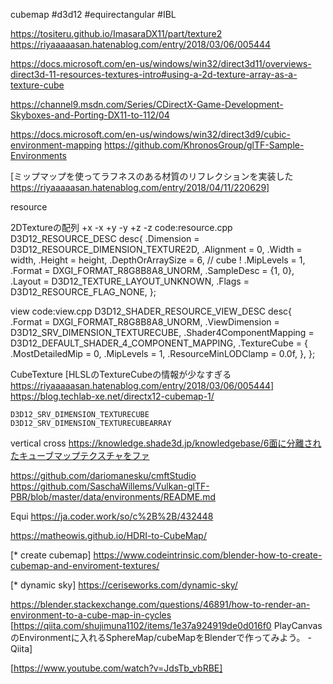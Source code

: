 cubemap
#d3d12 #equirectangular #IBL

https://tositeru.github.io/ImasaraDX11/part/texture2
https://riyaaaaasan.hatenablog.com/entry/2018/03/06/005444


https://docs.microsoft.com/en-us/windows/win32/direct3d11/overviews-direct3d-11-resources-textures-intro#using-a-2d-texture-array-as-a-texture-cube

https://channel9.msdn.com/Series/CDirectX-Game-Development-Skyboxes-and-Porting-DX11-to-112/04

https://docs.microsoft.com/en-us/windows/win32/direct3d9/cubic-environment-mapping
https://github.com/KhronosGroup/glTF-Sample-Environments

[ミップマップを使ってラフネスのある材質のリフレクションを実装した https://riyaaaaasan.hatenablog.com/entry/2018/04/11/220629]

resource


2DTextureの配列
	+x
	-x
	+y
	-y
	+z
	-z
code:resource.cpp
 D3D12_RESOURCE_DESC desc{
     .Dimension = D3D12_RESOURCE_DIMENSION_TEXTURE2D,
     .Alignment = 0,
     .Width = width,
     .Height = height,
     .DepthOrArraySize = 6, // cube !
     .MipLevels = 1,
     .Format = DXGI_FORMAT_R8G8B8A8_UNORM,
     .SampleDesc = {1, 0},
     .Layout = D3D12_TEXTURE_LAYOUT_UNKNOWN,
     .Flags = D3D12_RESOURCE_FLAG_NONE,
 };

view
code:view.cpp
 D3D12_SHADER_RESOURCE_VIEW_DESC desc{
     .Format = DXGI_FORMAT_R8G8B8A8_UNORM,
     .ViewDimension = D3D12_SRV_DIMENSION_TEXTURECUBE,
     .Shader4ComponentMapping = D3D12_DEFAULT_SHADER_4_COMPONENT_MAPPING,
     .TextureCube = {
         .MostDetailedMip = 0,
         .MipLevels = 1,
         .ResourceMinLODClamp = 0.0f,
     },
 };



CubeTexture
[HLSLのTextureCubeの情報が少なすぎる https://riyaaaaasan.hatenablog.com/entry/2018/03/06/005444]
https://blog.techlab-xe.net/directx12-cubemap-1/

	D3D12_SRV_DIMENSION_TEXTURECUBE 
	D3D12_SRV_DIMENSION_TEXTURECUBEARRAY

vertical cross
	https://knowledge.shade3d.jp/knowledgebase/6面に分離されたキューブマップテクスチャをファ


https://github.com/dariomanesku/cmftStudio
https://github.com/SaschaWillems/Vulkan-glTF-PBR/blob/master/data/environments/README.md

Equi
https://ja.coder.work/so/c%2B%2B/432448

https://matheowis.github.io/HDRI-to-CubeMap/

[* create cubemap]
https://www.codeintrinsic.com/blender-how-to-create-cubemap-and-enviroment-textures/

[* dynamic sky]
https://ceriseworks.com/dynamic-sky/

https://blender.stackexchange.com/questions/46891/how-to-render-an-environment-to-a-cube-map-in-cycles
[https://qiita.com/shujimuna1102/items/1e37a924919de0d016f0 PlayCanvasのEnvironmentに入れるSphereMap/cubeMapをBlenderで作ってみよう。 - Qiita]


[https://www.youtube.com/watch?v=JdsTb_vbRBE]

